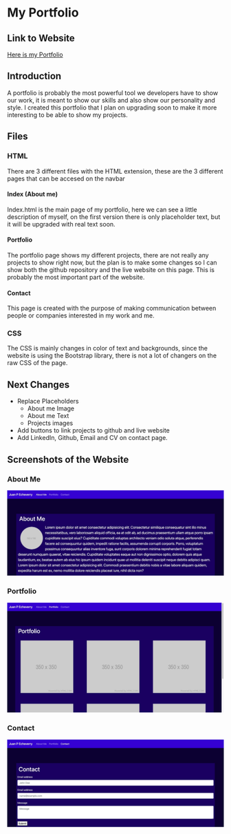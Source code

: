 # My Portfolio

## Link to Website

[Here is my Portfolio](jpecheverryp.github.io)

## Introduction
A portfolio is probably the most powerful tool we developers have to show our work, it is meant to show our skills and also show our personality and style.
I created this portfolio that I plan on upgrading soon to make it more interesting to be able to show my projects.

## Files

### HTML
There are 3 different files with the HTML extension, these are the 3 different pages that can be accesed on the navbar

#### Index (About me)
Index.html is the main page of my portfolio, here we can see a little description of myself, on the first version there is only placeholder text, but it will be upgraded with real text soon.

#### Portfolio
The portfolio page shows my different projects, there are not really any projects to show right now, but the plan is to make some changes so I can show both the github repository and the live website on this page. This is probably the most important part of the website.

#### Contact
This page is created with the purpose of making communication between people or companies interested in my work and me.

### CSS

The CSS is mainly changes in color of text and backgrounds, since the website is using the Bootstrap library, there is not a lot of changers on the raw CSS of the page.

## Next Changes 

- Replace Placeholders 
    - About me Image
    - About me Text
    - Projects images
- Add buttons to link projects to github and live website
- Add LinkedIn, Github, Email and CV on contact page.

## Screenshots of the Website

### About Me
![Image of About me](./assets/images/about.png)

### Portfolio
![Image of Portfolio](./assets/images/portfolio.png)

### Contact
![Image of Contact](./assets/images/contact.png)